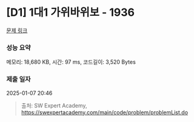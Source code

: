 # [D1] 1대1 가위바위보 - 1936 

[문제 링크](https://swexpertacademy.com/main/code/problem/problemDetail.do?contestProbId=AV5PjKXKALcDFAUq) 

### 성능 요약

메모리: 18,680 KB, 시간: 97 ms, 코드길이: 3,520 Bytes

### 제출 일자

2025-01-07 20:46



> 출처: SW Expert Academy, https://swexpertacademy.com/main/code/problem/problemList.do